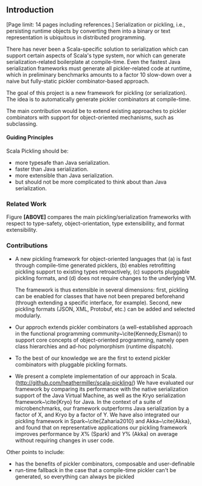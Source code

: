 ## Introduction

[Page limit: 14 pages including references.]
Serialization or pickling, i.e., persisting runtime objects by
converting them into a binary or text representation is ubiquitous in
distributed programming.

There has never been a Scala-specific solution to serialization which
can support certain aspects of Scala's type system, nor which can
generate serialization-related boilerplate at compile-time. Even the
fastest Java serialization frameworks must generate all
pickler-related code at runtime, which in preliminary benchmarks
amounts to a factor 10 slow-down over a naive but fully-static pickler
combinator-based approach.

The goal of this project is a new framework for pickling (or
serialization). The idea is to automatically generate pickler
combinators at compile-time.

The main contribution would be to extend existing approaches to
pickler combinators with support for object-oriented mechanisms, such
as subclassing.

#### Guiding Principles

Scala Pickling should be:

- more typesafe than Java serialization.
- faster than Java serialization.
- more extensible than Java serialization.
- but should not be more complicated to think about than Java serialization.

### Related Work

Figure **[ABOVE]** compares the main pickling/serialization
frameworks with respect to type-safety, object-orientation, type
extensibility, and format extensibility.

### Contributions

- A new pickling framework for object-oriented languages that (a)
  is fast through compile-time generated picklers, (b) enables
  retrofitting pickling support to existing types retroactively, (c)
  supports pluggable pickling formats, and (d) does not require
  changes to the underlying VM.

  The framework is thus extensible in several dimensions: first,
  pickling can be enabled for classes that have not been prepared
  beforehand (through extending a specific interface, for
  example). Second, new pickling formats (JSON, XML, Protobuf, etc.)
  can be added and selected modularly.

- Our approch extends pickler combinators (a well-established
  approach in the functional programming
  community~\cite{Kennedy,Elsman}) to support core concepts of
  object-oriented programming, namely open class hierarchies and
  ad-hoc polymorphism (runtime dispatch).

- To the best of our knowledge we are the first to extend pickler
  combinators with pluggable pickling formats.

- We present a complete implementation of our approach in
  Scala. (http://github.com/heathermiller/scala-pickling/) We have
  evaluated our framework by comparing its performance with the native
  serialization support of the Java Virtual Machine, as well as the
  Kryo serialization framework~\cite{Kryo} for Java. In the context of
  a suite of microbenchmarks, our framework outperforms Java
  serialization by a factor of X, and Kryo by a factor of Y. We have
  also integrated our pickling framework in Spark~\cite{Zaharia2010}
  and Akka~\cite{Akka}, and found that on representative applications
  our pickling framework improves performance by $X \%$ (Spark) and $Y
  \%$ (Akka) on average without requiring changes in user code.

Other points to include:

- has the benefits of pickler combinators, composable and user-definable
- run-time fallback in the case that a compile-time pickler can't be generated, so everything can always be pickled

